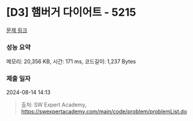 # [D3] 햄버거 다이어트 - 5215 

[문제 링크](https://swexpertacademy.com/main/code/problem/problemDetail.do?contestProbId=AWT-lPB6dHUDFAVT) 

### 성능 요약

메모리: 20,356 KB, 시간: 171 ms, 코드길이: 1,237 Bytes

### 제출 일자

2024-08-14 14:13



> 출처: SW Expert Academy, https://swexpertacademy.com/main/code/problem/problemList.do